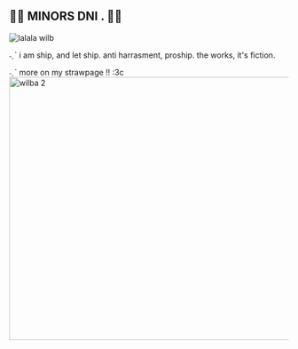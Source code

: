 ## 🌈🍖 MINORS DNI . 🌈🍖

![lalala wilb](https://github.com/user-attachments/assets/58f20935-2d13-4368-b71f-d9ff868c0548)

˗ˏˋ i am ship, and let ship. anti harrasment, proship. the works, it's fiction.

˗ˏˋ more on my strawpage !! :3c
<img width="603" height="474" alt="wilba 2" src="https://github.com/user-attachments/assets/e0bb83f3-62a4-49fe-a8e9-036012af5259" />
